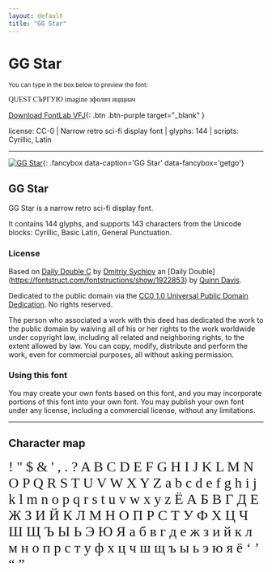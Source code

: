 ```yaml
---
layout: default
title: "GG Star"
---
```


# GG Star

<small>You can type in the box below to preview the font:</small>

<div contenteditable="true" class="texteditor" style="font-family: 'GG Star';">
<p spellcheck="false">QUEST СЪРГУЮ imagine зфоляч ицщиач</p>
</div>

[Download FontLab VFJ](https://cdn.jsdelivr.net/gh/fontlabcom/getgo-fonts/getgo-fonts/cc0/star/star.vfj){: .btn .btn-purple target="_blank" }

license: CC-0 \| Narrow retro sci-fi display font \| glyphs: 144 \| scripts: Cyrillic, Latin

---


[![GG Star](../illustrations/star.png)](../illustrations/star.png){: .fancybox data-caption='GG Star' data-fancybox='getgo'}



## GG Star

GG Star is a narrow retro sci-fi display font.

It contains 144 glyphs, and supports 143 characters from the Unicode blocks: Cyrillic, Basic Latin, General Punctuation.

### License

Based on [Daily Double C](https://fontstruct.com/fontstructions/show/1922938) by [Dmitriy Sychiov](https://fontstruct.com/fontstructors/1104892/sychoff) an [Daily Double] (https://fontstruct.com/fontstructions/show/1922853) by [Quinn Davis](https://fontstruct.com/fontstructors/1507185/sonicfontshd).

Dedicated to the public domain via the [CC0 1.0 Universal Public Domain Dedication](https://creativecommons.org/publicdomain/zero/1.0/). No rights reserved.

The person who associated a work with this deed has dedicated the work to the public domain by waiving all of his or her rights to the work worldwide under copyright law, including all related and neighboring rights, to the extent allowed by law. You can copy, modify, distribute and perform the work, even for commercial purposes, all without asking permission.

### Using this font

You may create your own fonts based on this font, and you may incorporate portions of this font into your own font. You may publish your own font under any license, including a commercial license, without any limitations.



---

## Character map

<div style="font-family: 'GG Star'; font-size: 2em;">
! " $ & ' , . ? A B C D E F G H I J K L M N O P Q R S T U V W X Y Z a b c d e f g h i j k l m n o p q r s t u v w x y z Ё А Б В Г Д Е Ж З И Й К Л М Н О П Р С Т У Ф Х Ц Ч Ш Щ Ъ Ы Ь Э Ю Я а б в г д е ж з и й к л м н о п р с т у ф х ц ч ш щ ъ ы ь э ю я ё ‘ ’ “ ”
</div>

